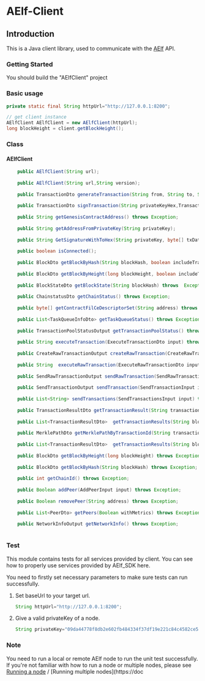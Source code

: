 # AElf-Client

## Introduction

This is a Java client library, used to communicate with the [AElf](https://github.com/AElfProject/AElf)  API.

### Getting Started

You should build the "AElfClient" project 

### Basic usage

``` JAVA
private static final String httpUrl="http://127.0.0.1:8200";

// get client instance
AElfClient AElfClient = new AElfClient(httpUrl);
long blockHeight = client.getBlockHeight();
```

### Class

#### AElfClient
``` JAVA
    public AElfClient(String url);
    
    public AElfClient(String url,String version);
   
    public TransactionDto generateTransaction(String from, String to, String methodName, String params) throws Exception;
    
    public TransactionDto signTransaction(String privateKeyHex,TransactionDto transaction);
     
    public String getGenesisContractAddress() throws Exception;
    
    public String getAddressFromPrivateKey(String privateKey);
    
    public String GetSignatureWithToHex(String privateKey, byte[] txData) throws Exception;
    
    public boolean isConnected();
    
    public BlockDto getBlockByHash(String blockHash, boolean includeTransactions) throws Exception;
     
    public BlockDto getBlockByHeight(long blockHeight, boolean includeTransactions) throws Exception;
     
    public BlockStateDto getBlockState(String blockHash) throws  Exception;
     
    public ChainstatusDto getChainStatus() throws Exception;
     
    public byte[] getContractFilCeDescriptorSet(String address) throws  Exception;
     
    public List<TaskQueueInfoDto> getTaskQueueStatus() throws Exception;
     
    public TransactionPoolStatusOutput getTransactionPoolStatus() throws Exception;
     
    public String executeTransaction(ExecuteTransactionDto input) throws Exception;
     
    public CreateRawTransactionOutput createRawTransaction(CreateRawTransactionInput input) throws Exception;
     
    public String  executeRawTransaction(ExecuteRawTransactionDto input) throws Exception;
     
    public SendRawTransactionOutput sendRawTransaction(SendRawTransactionInput input) throws Exception;
     
    public SendTransactionOutput sendTransaction(SendTransactionInput input) throws Exception;
     
    public List<String> sendTransactions(SendTransactionsInput input) throws Exception;
     
    public TransactionResultDto getTransactionResult(String transactionId) throws Exception;
     
    public List<TransactionResultDto>  getTransactionResults(String blockHash, int offset,int limit) throws Exception;
     
    public MerklePathDto getMerklePathByTransactionId(String transactionId) throws Exception;
     
    public List<TransactionResultDto>  getTransactionResults(String blockHash) throws Exception;
     
    public BlockDto getBlockByHeight(long blockHeight) throws Exception;
     
    public BlockDto getBlockByHash(String blockHash) throws Exception;
     
    public int getChainId() throws Exception;
    
    public Boolean addPeer(AddPeerInput input) throws Exception;
    
    public Boolean removePeer(String address) throws Exception;
    
    public List<PeerDto> getPeers(Boolean withMetrics) throws Exception;
    
    public NetworkInfoOutput getNetworkInfo() throws Exception;
    
 ```   
####

### Test

This module contains tests for all services provided by client. You can see how to properly use services provided by AElf_SDK here.

You need to firstly set necessary parameters to make sure tests can run successfully.

1. Set baseUrl to your target url.

   ``` JAVA
   String httpUrl="http://127.0.0.1:8200";
   ```

2. Give a valid privateKey of a node.

   ``` JAVA
   String privateKey="09da44778f8db2e602fb484334f37df19e221c84c4582ce5b7770ccfbc3ddbef";
   ```

### Note

You need to run a local or remote AElf node to run the unit test successfully. If you're not familiar with how to run a node or multiple nodes, please see [Running a node](https://docs.aelf.io/v/dev/main/main/run-node) / [Running multiple nodes](https://doc